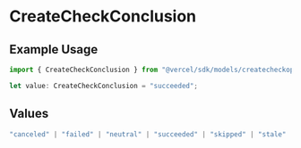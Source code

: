 # CreateCheckConclusion

## Example Usage

```typescript
import { CreateCheckConclusion } from "@vercel/sdk/models/createcheckop.js";

let value: CreateCheckConclusion = "succeeded";
```

## Values

```typescript
"canceled" | "failed" | "neutral" | "succeeded" | "skipped" | "stale"
```